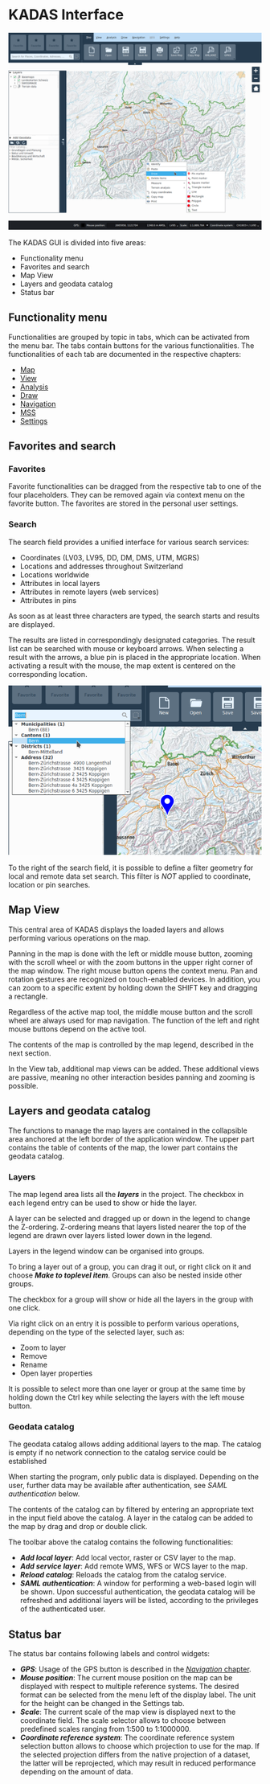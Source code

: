 # KADAS Interface

<img src="../media/image1.png" />

The KADAS GUI is divided into five areas:

+ Functionality menu
+ Favorites and search
+ Map View
+ Layers and geodata catalog
+ Status bar


## <a name="sec0"></a>Functionality menu

Functionalities are grouped by topic in tabs, which can be activated from the menu bar. The tabs contain buttons for the various functionalities. The functionalities of each tab are documented in the respective chapters:

+ <a href="map.md">Map</a>
+ <a href="view.md">View</a>
+ <a href="analysis.md">Analysis</a>
+ <a href="draw.md">Draw</a>
+ <a href="gps.md">Navigation</a>
+ <a href="mss.md">MSS</a>
+ <a href="settings.md">Settings</a>


## <a name="sec1"></a>Favorites and search

### Favorites

Favorite functionalities can be dragged from the respective tab to one of the four placeholders. They can be removed again via context menu on the favorite button. The favorites are stored in the personal user settings.


### Search

The search field provides a unified interface for various search services:

+ Coordinates (LV03, LV95, DD, DM, DMS, UTM, MGRS)
+ Locations and addresses throughout Switzerland
+ Locations worldwide
+ Attributes in local layers
+ Attributes in remote layers (web services)
+ Attributes in pins

As soon as at least three characters are typed, the search starts and results are displayed.

The results are listed in correspondingly designated categories. The result list can be searched with mouse or keyboard arrows. When selecting a result with the arrows, a blue pin is placed in the appropriate location. When activating a result with the mouse, the map extent is centered on the corresponding location.

<img src="../media/image2.png" />

To the right of the search field, it is possible to define a filter geometry for local and remote data set search. This filter is *NOT* applied to coordinate, location or pin searches.


## <a name="sec2"></a>Map View

This central area of KADAS displays the loaded layers and allows performing various operations on the map.

Panning in the map is done with the left or middle mouse button, zooming with the scroll wheel or with the zoom buttons in the upper right corner of the map window. The right mouse button opens the context menu. Pan and rotation gestures are recognized on touch-enabled devices. In addition, you can zoom to a specific extent by holding down the SHIFT key and dragging a rectangle. 

Regardless of the active map tool, the middle mouse button and the scroll wheel are always used for map navigation. The function of the left and right mouse buttons depend on the active tool.

The contents of the map is controlled by the map legend, described in the next section.

In the View tab, additional map views can be added. These additional views are passive, meaning no other interaction besides panning and zooming is possible.

## <a name="sec3"></a>Layers and geodata catalog

The functions to manage the map layers are contained in the collapsible area anchored at the left border of the application window. The upper part contains the table of contents of the map, the lower part contains the geodata catalog.


### Layers

The map legend area lists all the **_layers_** in the project. The checkbox in each legend entry can be used to show or hide the layer.

A layer can be selected and dragged up or down in the legend to change the Z-ordering. Z-ordering means that layers listed nearer the top of the legend are drawn over layers listed lower down in the legend.

Layers in the legend window can be organised into groups.

To bring a layer out of a group, you can drag it out, or right click on it and choose **_Make to toplevel item_**. Groups can also be nested inside other groups.

The checkbox for a group will show or hide all the layers in the group with one click.

Via right click on an entry it is possible to perform various operations, depending on the type of the selected layer, such as:

+ Zoom to layer
+ Remove
+ Rename
+ Open layer properties

It is possible to select more than one layer or group at the same time by holding down the Ctrl key while selecting the layers with the left mouse button.


### Geodata catalog

The geodata catalog allows adding additional layers to the map. The catalog is empty if no network connection to the catalog service could be established

When starting the program, only public data is displayed. Depending on the user, further data may be available after authentication, see *SAML authentication* below.

The contents of the catalog can by filtered by entering an appropriate text in the input field above the catalog. A layer in the catalog can be added to the map by drag and drop or double click.

The toolbar above the catalog contains the following functionalities:

+ **_Add local layer_**: Add local vector, raster or CSV layer to the map.
+ **_Add service layer_**: Add remote WMS, WFS or WCS layer to the map. 
+ **_Reload catalog_**: Reloads the catalog from the catalog service.
+ **_SAML authentication_**: A window for performing a web-based login will be shown. Upon successful authentication, the geodata catalog will be refreshed and additional layers will be listed, according to the privileges of the authenticated user.


## <a name="sec4"></a>Status bar

The status bar contains following labels and control widgets:

+ **_GPS_**: Usage of the GPS button is described in the <a href="gps.md">*Navigation* chapter<a>.
+ **_Mouse position_**: The current mouse position on the map can be displayed with respect to multiple reference systems. The desired format can be selected from the menu left of the display label. The unit for the height can be changed in the Settings tab.
+ **_Scale_**: The current scale of the map view is displayed next to the coordinate field. The scale selector allows to choose between predefined scales ranging from 1:500 to 1:1000000.
+ **_Coordinate reference system_**: The coordinate reference system selection button allows to choose which projection to use for the map. If the selected projection differs from the native projection of a dataset, the latter will be reprojected, which may result in reduced performance depending on the amount of data.


